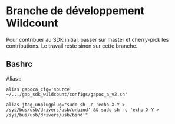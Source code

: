 # Branche de développement Wildcount

Pour contribuer au SDK initial, passer sur master et cherry-pick les contributions.
Le travail reste sinon sur cette branche.



## Bashrc
Alias :
```
alias gapoca_cfg='source ~/.../gap_sdk_wildcount/configs/gapoc_a_v2.sh'
```
```
alias jtag_unplugplug="sudo sh -c 'echo X-Y > /sys/bus/usb/drivers/usb/unbind' && sudo sh -c 'echo X-Y > /sys/bus/usb/drivers/usb/bind'"
```
